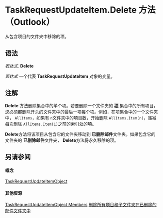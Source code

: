 
# TaskRequestUpdateItem.Delete 方法 （Outlook）

从包含项目的文件夹中移除的项。


## 语法

 _表达式_. **Delete**

 _表达式_ 一个代表 **TaskRequestUpdateItem** 对象的变量。


## 注解

 **Delete** 方法删除集合中的单个项。若要删除一个文件夹的 **[项](441820e7-5fe8-e5ef-83c0-9c87fd3dc9e3.md)** 集合中的所有项目，您必须都删除开头的文件夹中的最后一项每个项。例如，在项集合中的一个文件夹中， `AllItems`，如果有 `n`文件夹中的项目数，开始删除 `AllItems.Item(n)`，递减每次删除 `AllItems.Item(1)`之前的索引处的项。

 **Delete**方法将该项目从包含它的文件夹移动到 **已删除邮件**文件夹。如果包含它的文件夹的 **已删除邮件**文件夹，  **Delete**方法将永久移除的项。


## 另请参阅


#### 概念


[TaskRequestUpdateItemObject](5bc407fe-b3f6-3e46-8b91-e2ed96292cec.md)
#### 其他资源


[TaskRequestUpdateItemObject Members](f4a396b3-c2f7-68a7-efa7-877328a7fc21.md)
[删除所有项目和子文件夹在已删除的邮件文件夹中](http://msdn.microsoft.com/library/359a416b-43d4-396e-e348-5624c4ca3599%28Office.15%29.aspx)